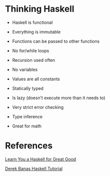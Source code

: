 # Thinking Haskell

- Haskell is functional

- Everything is immutable

- Functions can be passed to other functions

- No for/while loops

- Recursion used often

- No variables

- Values are all constants

- Statically typed

- Is lazy (doesn't execute more than it needs to)

- Very strict error checking

- Type inference

- Great for math

# References

[Learn You a Haskell for Great Good](http://learnyouahaskell.com)

[Derek Banas Haskell Tutorial](https://www.youtube.com/watch?v=02_H3LjqMr8)

